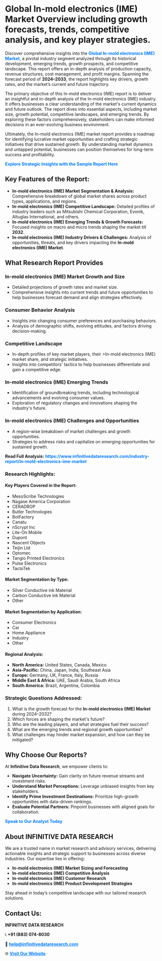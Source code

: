 <h1>Global In-mold electronics (IME) Market Overview including growth forecasts, trends, competitive analysis, and key player strategies.</h1>
<p>
Discover comprehensive insights into the 
<a href="https://www.infinitivedataresearch.com/industry-report/in-mold-electronics-ime-market" rel="dofollow" style="color: #007BFF; text-decoration: none;"><strong>Global In-mold electronics (IME) Market</strong></a>, a pivotal industry segment analyzed through its historical development, emerging trends, growth prospects, and competitive landscape. This report offers an in-depth analysis of production capacity, revenue structures, cost management, and profit margins. Spanning the forecast period of <strong>2024–2033</strong>, the report highlights key drivers, growth rates, and the market’s current and future trajectory.
</p>
<p>
The primary objective of this In-mold electronics (IME) report is to deliver an insightful and in-depth analysis of the In-mold electronics (IME) industry. It offers businesses a clear understanding of the market's current dynamics and future outlook. The report dives into essential aspects, including market size, growth potential, competitive landscapes, and emerging trends. By exploring these factors comprehensively, stakeholders can make informed decisions in an ever-evolving business environment.
</p>
<p>
Ultimately, the In-mold electronics (IME) market report provides a roadmap for identifying lucrative market opportunities and crafting strategic initiatives that drive sustained growth. By understanding market dynamics and untapped potential, businesses can position themselves for long-term success and profitability.
</p>
<p>
<a href="https://www.infinitivedataresearch.com/request-sample/reportId=106394" style="color: #007BFF; text-decoration: none;"><strong>Explore Strategic Insights with the Sample Report Here</strong></a>
</p>

<h2>Key Features of the Report:</h2>
<ul>
<li><strong>In-mold electronics (IME) Market Segmentation & Analysis:</strong> Comprehensive breakdown of global market shares across product types, applications, and regions.</li>
<li><strong>In-mold electronics (IME) Competitive Landscape:</strong> Detailed profiles of industry leaders such as Mitsubishi Chemical Corporation, Evonik, Altuglas International, and others.</li>
<li><strong>In-mold electronics (IME) Emerging Trends & Growth Forecasts:</strong> Focused insights on macro and micro trends shaping the market till <strong>2032</strong>.</li>
<li><strong>In-mold electronics (IME) Industry Drivers & Challenges:</strong> Analysis of opportunities, threats, and key drivers impacting the <strong>In-mold electronics (IME) Market</strong>.</li>
</ul>

<h2>What Research Report Provides</h2>
<h3>In-mold electronics (IME) Market Growth and Size</h3>
<ul>
<li>Detailed projections of growth rates and market size.</li>
<li>Comprehensive insights into current trends and future opportunities to help businesses forecast demand and align strategies effectively.</li>
</ul>

<h3>Consumer Behavior Analysis</h3>
<ul>
<li>Insights into changing consumer preferences and purchasing behaviors.</li>
<li>Analysis of demographic shifts, evolving attitudes, and factors driving decision-making.</li>
</ul>

<h3>Competitive Landscape</h3>
<ul>
<li>In-depth profiles of key market players, their >In-mold electronics (IME) market share, and strategic initiatives.</li>
<li>Insights into competitors' tactics to help businesses differentiate and gain a competitive edge.</li>
</ul>

<h3>In-mold electronics (IME) Emerging Trends</h3>
<ul>
<li>Identification of groundbreaking trends, including technological advancements and evolving consumer values.</li>
<li>Exploration of regulatory changes and innovations shaping the industry's future.</li>
</ul>

<h3>In-mold electronics (IME) Challenges and Opportunities</h3>
<ul>
<li>A region-wise breakdown of market challenges and growth opportunities.</li>
<li>Strategies to address risks and capitalize on emerging opportunities for sustained growth.</li>
</ul>
<p><strong>Read Full Analysis:</strong> <a href="https://www.infinitivedataresearch.com/industry-report/in-mold-electronics-ime-market" rel="dofollow" style="color: #007BFF; text-decoration: none;"><strong>https://www.infinitivedataresearch.com/industry-report/in-mold-electronics-ime-market</strong></a></p>
<h3>Research Highlights:</h3>
<h4>Key Players Covered in the Report:</h4>
<ul><li>MesoScribe Technologies</li><li>Nagase America Corporation</li><li>CERADROP</li><li>Butler Technologies</li><li>BotFactory</li><li>Canatu</li><li>nScrypt Inc</li><li>Lite-On Mobile</li><li>Dupont</li><li>Nascent Objects</li><li>Teijin Ltd</li><li>Optomec</li><li>Tangio Printed Electronics</li><li>Pulse Electronics</li><li>TactoTek</li></ul>
<h4>Market Segmentation by Type:</h4>
<ul><li>Silver Conductive ink Material</li><li>Carbon Conductive ink Material</li><li>Other</li></ul>
<h4>Market Segmentation by Application:</h4>
<ul><li>Consumer Electronics</li><li>Car</li><li>Home Appliance</li><li>Industry</li><li>Other</li></ul>

<h4>Regional Analysis:</h4>
<ul>
<li><strong>North America:</strong> United States, Canada, Mexico</li>
<li><strong>Asia-Pacific:</strong> China, Japan, India, Southeast Asia</li>
<li><strong>Europe:</strong> Germany, UK, France, Italy, Russia</li>
<li><strong>Middle East & Africa:</strong> UAE, Saudi Arabia, South Africa</li>
<li><strong>South America:</strong> Brazil, Argentina, Colombia</li>
</ul>

<h3>Strategic Questions Addressed:</h3>
<ol>
<li>What is the growth forecast for the <strong>In-mold electronics (IME) Market</strong> during 2024–2032?</li>
<li>Which forces are shaping the market's future?</li>
<li>Who are the leading players, and what strategies fuel their success?</li>
<li>What are the emerging trends and regional growth opportunities?</li>
<li>What challenges may hinder market expansion, and how can they be mitigated?</li>
</ol>

<h2>Why Choose Our Reports?</h2>
<p>At <strong>Infinitive Data Research</strong>, we empower clients to:</p>
<ul>
<li><strong>Navigate Uncertainty:</strong> Gain clarity on future revenue streams and investment risks.</li>
<li><strong>Understand Market Perceptions:</strong> Leverage unbiased insights from key stakeholders.</li>
<li><strong>Identify Prime Investment Destinations:</strong> Prioritize high-growth opportunities with data-driven rankings.</li>
<li><strong>Evaluate Potential Partners:</strong> Pinpoint businesses with aligned goals for collaboration.</li>
</ul>
<p><a href="https://www.infinitivedataresearch.com/industry-report/in-mold-electronics-ime-market" rel="dofollow" style="color: #007BFF; text-decoration: none;"><strong>Speak to Our Analyst Today</strong></a></p>

<h2>About INFINITIVE DATA RESEARCH</h2>
<p>We are a trusted name in market research and advisory services, delivering actionable insights and strategic support to businesses across diverse industries. Our expertise lies in offering:</p>
<ul>
<li><strong>In-mold electronics (IME) Market Sizing and Forecasting</strong></li>
<li><strong>In-mold electronics (IME) Competitive Analysis</strong></li>
<li><strong>In-mold electronics (IME) Customer Research</strong></li>
<li><strong>In-mold electronics (IME) Product Development Strategies</strong></li>
</ul>
<p>Stay ahead in today’s competitive landscape with our tailored research solutions.</p>

<h2>Contact Us:</h2>
<p><strong>INFINITIVE DATA RESEARCH</strong></p>
<p>📞 <strong>+91 (883) 074-8030</strong></p>
<p>📧 <strong><a href="mailto:help@infinitivedataresearch.com" style="color: #007BFF;">help@infinitivedataresearch.com</a></strong></p>
<p>🌐 <strong><a href="https://www.infinitivedataresearch.com" rel="dofollow" style="color: #007BFF;">Visit Our Website</a></strong></p>